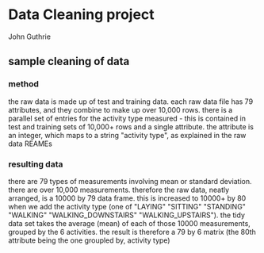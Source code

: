 # Data Cleaning project
John Guthrie

## sample cleaning of data
### method
the raw data is made up of test and training data. each raw data file has 79 attributes, and they combine to make up over 10,000 rows. there is a parallel set of entries for the activity type measured - this is contained in test and training sets of 10,000+ rows and a single attribute. the attribute is an integer, which maps to a string "activity type", as explained in the raw data REAMEs

### resulting data
there are 79 types of measurements involving mean or standard deviation. there are over 10,000 measurements. therefore the raw data, neatly arranged, is a 10000 by 79 data frame. this is increased to 10000+ by 80 when we add the activity type (one of "LAYING" "SITTING" "STANDING" "WALKING" "WALKING_DOWNSTAIRS" "WALKING_UPSTAIRS"). the tidy data set takes the average (mean) of each of those 10000 measurements, grouped by the 6 activities. the result is therefore a 79 by 6 matrix (the 80th attribute being the one groupled by, activity type)


